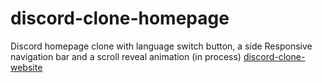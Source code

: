 # discord-clone-homepage
Discord homepage clone with language switch button, a side Responsive navigation bar and a scroll reveal animation (in process)
[discord-clone-website]()
